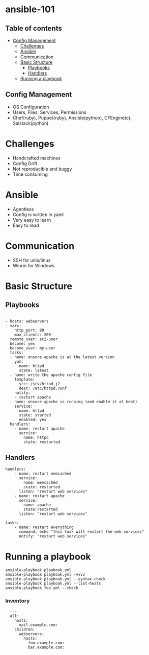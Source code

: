 # ansible-101

## Table of contents
- [Config Management](#config-management)
   * [Challenges](##challenges)
   * [Ansible](##ansible)
   * [Communication](##communication)
   * [Basic Structure](##basic-structure)
      * [Playbooks](###playbooks)
      * [Handlers](###handlers)
   * [Running a playbook](##running-a-playbook)


## Config Management
  - OS Configuration
  - Users, Files, Services, Permissions
  - Chef(ruby), Puppet(ruby), Ansible(python), CFEngine(c), Salstack(python)

Challenges
==========
  - Handcrafted machines
  - Config Drift
  - Not reproducible and buggy
  - Time consuming

Ansible
==========
  - Agentless
  - Config is written in yaml
  - Very easy to learn
  - Easy to read

Communication
=============
  - SSH for unix/linux
  - Winrm for Windows
 
Basic Structure
===============

Playbooks
---------
```
---
- hosts: webservers
  vars:
    http_port: 80
    max_clients: 200
  remote_user: ec2-user
  become: yes
  become_user: my-user
  tasks:
  - name: ensure apache is at the latest version
    yum:
      name: httpd
      state: latest
  - name: write the apache config file
    template:
      src: /srv/httpd.j2
      dest: /etc/httpd.conf
    notify:
    - restart apache
  - name: ensure apache is running (and enable it at boot)
    service:
      name: httpd
      state: started
      enabled: yes
  handlers:
    - name: restart apache
      service:
        name: httpd
        state: restarted
```

Handlers
--------
```
handlers:
    - name: restart memcached
      service:
        name: memcached
        state: restarted
      listen: "restart web services"
    - name: restart apache
      service:
        name: apache
        state:restarted
      listen: "restart web services"

tasks:
    - name: restart everything
      command: echo "this task will restart the web services"
      notify: "restart web services"
```

Running a playbook
==================
```
ansible-playbook playbook.yml
ansible-playbook playbook.yml -vvvv
ansible-playbook playbook.yml --syntax-check
ansible-playbook playbook.yml --list-hosts
ansible-playbook foo.yml --check
```
### Inventory
```
  ---
  all:
    hosts:
      mail.example.com:
    children:
      webservers:
        hosts:
          foo.example.com:
          bar.example.com: 
```
